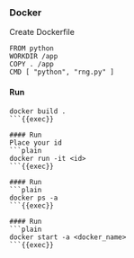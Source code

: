 ### Docker

Create Dockerfile
```
FROM python
WORKDIR /app
COPY . /app
CMD [ "python", "rng.py" ]
```

#### Run
```plain
docker build .
```{{exec}}

#### Run
Place your id
```plain
docker run -it <id>
```{{exec}}

#### Run
```plain
docker ps -a
```{{exec}}

#### Run
```plain
docker start -a <docker_name>
```{{exec}}


